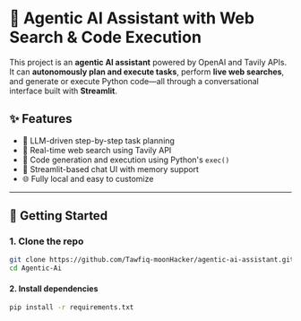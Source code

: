 # 🧠 Agentic AI Assistant with Web Search & Code Execution

This project is an **agentic AI assistant** powered by OpenAI and Tavily APIs. It can **autonomously plan and execute tasks**, perform **live web searches**, and generate or execute Python code—all through a conversational interface built with **Streamlit**.

## ✨ Features
- 🤖 LLM-driven step-by-step task planning
- 🔎 Real-time web search using Tavily API
- 🐍 Code generation and execution using Python's `exec()`
- 💬 Streamlit-based chat UI with memory support
- 🌐 Fully local and easy to customize

---

## 🚀 Getting Started

### 1. Clone the repo
```bash
git clone https://github.com/Tawfiq-moonHacker/agentic-ai-assistant.git
cd Agentic-Ai
```


#### 2. Install dependencies
```bash
pip install -r requirements.txt
```
